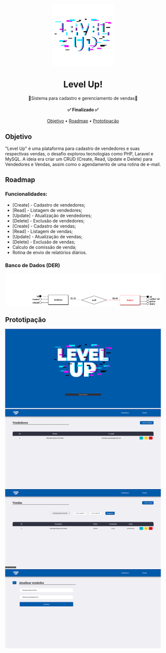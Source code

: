 <!-- Banner -->
<p align="center">
    <img src="public/assets/level-up.png" height="200" width="200" alt="Cansei :(" />
</p>
<h1 align="center">Level Up!</h1>
<p align="center">🛒Sistema para cadastro e gerenciamento de vendas🛒</p>

<!-- Badges -->

<h4 align="center">✅  Finalizado  ✅</h4>

<p align="center">
    <a href="#objetivo">Objetivo</a> •
    <a href="#roadmap">Roadmap</a> •
    <a href="#prototipacao">Prototipação</a>
</p>

<div id="objetivo">
    <h2>Objetivo</h2>
    <p>"Level Up" é uma plataforma para cadastro de vendedores e suas respectivas vendas, o desafio explorou tecnologias como PHP, Laravel e MySQL. A ideia era criar um CRUD (Create, Read, Update e Delete) para Vendedores e Vendas, assim como o agendamento de uma rotina de e-mail.</p>
</div>
<div id="roadmap">
    <h2>Roadmap</h2>
    <h3>Funcionalidades:</h3>
    <ul>
        <li>[Create] - Cadastro de vendedores;</li>
        <li>[Read] - Listagem de vendedores;</li>
        <li>[Update] - Atualização de vendedores;</li>
        <li>[Delete] - Exclusão de vendedores;</li>
        <li>[Create] - Cadastro de vendas;</li>
        <li>[Read] - Listagem de vendas;</li>
        <li>[Update] - Atualização de vendas;</li>
        <li>[Delete] - Exclusão de vendas;</li>
        <li>Calculo de comissão de venda;</li>
        <li>Rotina de envio de relatórios diários.</li>
    </ul>
    <h3>Banco de Dados (DER)</h3> 
    <p align="center">
        <img src="public/assets/LevelUpDER.png" alt="Diagrama de Entidade e Relacionamento" />
    </p>
</div>
<div id="prototipacao">
    <h2>Prototipação</h2>
     <p align="center">
        <img src="public/assets/Print_1.png" alt="Captura de tela início" /><br>
        <img src="public/assets/Print_2.png" alt="Captura de tela vendedores" /><br>
        <img src="public/assets/Print_3.png" alt="Captura de tela venda" /><br>
        <img src="public/assets/Print_4.png" alt="Captura de tela cadastrar vendedor" />
     </p>
</div>
